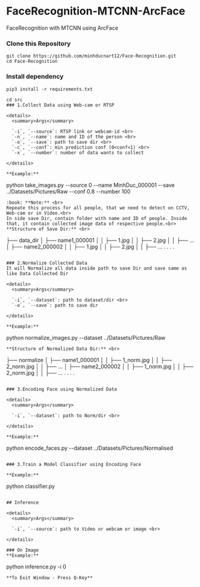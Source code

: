# FaceRecognition-MTCNN-ArcFace
FaceRecognition with MTCNN using ArcFace


### Clone this Repository
```
git clone https://github.com/minhducnart12/Face-Recognition.git
cd Face-Recognition
```

### Install dependency
```
pip3 install -r requirements.txt
```
```
cd src
### 1.Collect Data using Web-cam or RTSP

<details>
  <summary>Args</summary>
  
  `-i`, `--source`: RTSP link or webcam-id <br>
  `-n`, `--name`: name and ID of the person <br>
  `-o`, `--save`: path to save dir <br>
  `-c`, `--conf`: min prediction conf (0<conf<1) <br>
  `-x`, `--number`: number of data wants to collect

</details>

**Example:**
```
python take_images.py --source 0 --name MinhDuc_000001 --save ../Datasets/Pictures/Raw --conf 0.8 --number 100
```
:book: **Note:** <br>
Repeate this process for all people, that we need to detect on CCTV, Web-cam or in Video.<br>
In side save Dir, contain folder with name and ID of people. Inside that, it contain collected image data of respective people.<br>
**Structure of Save Dir:** <br>
```
├── data_dir
│   ├── name1_000001
│   │   ├── 1.jpg
│   │   ├── 2.jpg
│   │   ├── ...
│   ├── name2_000002
│   │   ├── 1.jpg
│   │   ├── 2.jpg
│   │   ├── ...
.   .
.   .
```

### 2.Normalize Collected Data
It will Normalize all data inside path to save Dir and save same as like Data Collected Dir

<details>
  <summary>Args</summary>
  
  `-i`, `--dataset`: path to dataset/dir <br>
  `-o`, `--save`: path to save dir

</details>

**Example:**
```
python normalize_images.py --dataset ../Datasets/Pictures/Raw
```
**Structure of Normalized Data Dir:** <br>
```
├── normalize
│   ├── name1_000001
│   │   ├── 1_norm.jpg
│   │   ├── 2_norm.jpg
│   │   ├── ...
│   ├── name2_000002
│   │   ├── 1_norm.jpg
│   │   ├── 2_norm.jpg
│   │   ├── ...
.   .
.   .
```

### 3.Encoding Face using Normalized Data

<details>
  <summary>Args</summary>
  
  `-i`, `--dataset`: path to Norm/dir <br>

</details>

**Example:**
```
python encode_faces.py --dataset ../Datasets/Pictures/Normalised
```

### 3.Train a Model Classifier using Encoding Face

**Example:**
```
python classifier.py
```

## Inference

<details>
  <summary>Args</summary>
  
  `-i`, `--source`: path to Video or webcam or image <br>

</details>

### On Image 
**Example:**
```
python inference.py -i 0
```
**To Exit Window - Press Q-Key**